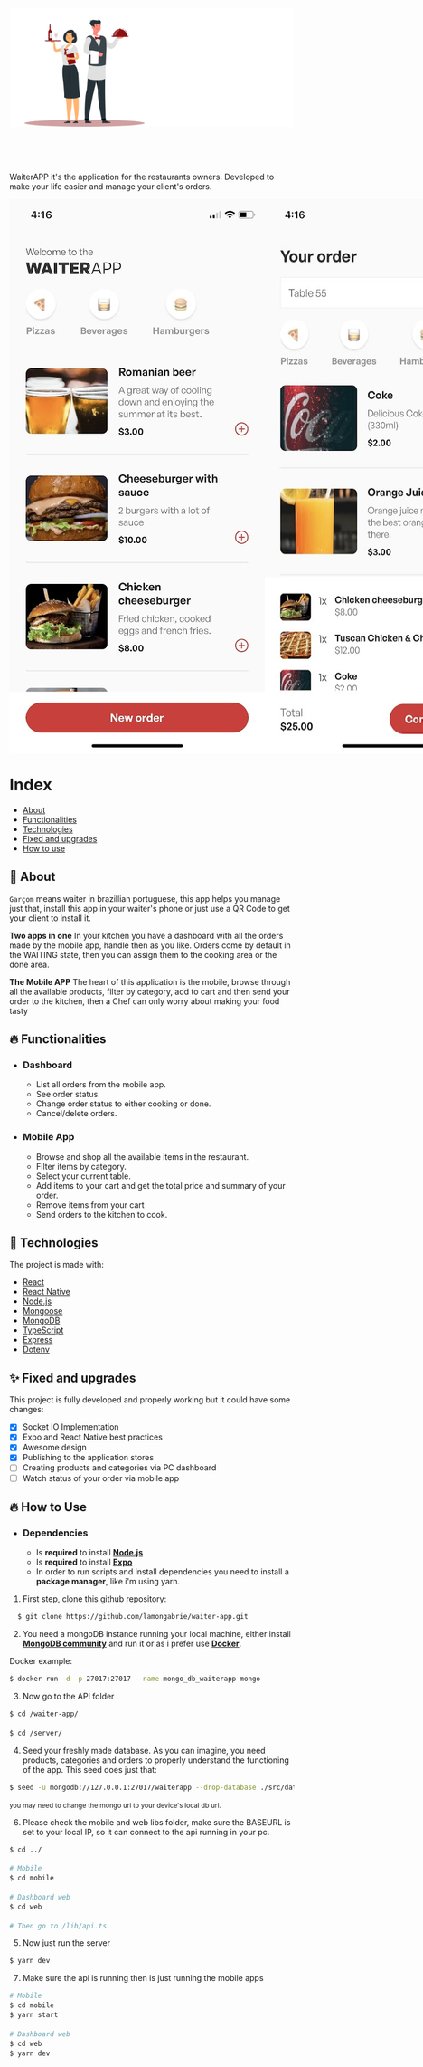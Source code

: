 <h3 align="center">
  <div align="center">
    <img src="./.github/logo.svg" style="width: 500px" alt="Waiter APP Logo" />
  </div>
  <br><br>
  <br>
</h3>

<p>WaiterAPP it's the application for the restaurants owners. Developed to make your life easier and manage your client's orders.</p>

<div align="center" style="display: flex">
  <img src="./.github/mob_1.jpg" />
  <img src="./.github/mob_3.jpg" />
  <img src="./.github/mob_4.jpg" />
</div>

# Index

- [About](#about)
- [Functionalities](#functionalities)
- [Technologies](#technologies)
- [Fixed and upgrades](#fixed-and-upgraded)
- [How to use](#how-to-use)

<a id="about"></a>

## :bookmark: About

`Garçom` means waiter in brazillian portuguese, this app helps you manage just that, install this app in your waiter's phone or just use a QR Code to get your client to install it.

<b>Two apps in one</b>
In your kitchen you have a dashboard with all the orders made by the mobile app, handle then as you like. Orders come by default in the WAITING state, then you can assign them to the cooking area or the done area.

<b>The Mobile APP</b>
The heart of this application is the mobile, browse through all the available products, filter by category, add to cart and then send your order to the kitchen, then a Chef can only worry about making your food tasty


<a id="functionalities"></a>

## :fire: Functionalities

- ### **Dashboard**

  - List all orders from the mobile app.
  - See order status.
  - Change order status to either cooking or done.
  - Cancel/delete orders. 

- ### **Mobile App**

  - Browse and shop all the available items in the restaurant.
  - Filter items by category.
  - Select your current table.
  - Add items to your cart and get the total price and summary of your order.
  - Remove items from your cart
  - Send orders to the kitchen to cook.

<a id="technologies"></a>

## :rocket: Technologies

The project is made with:


- [React](https://reactjs.org/)
- [React Native](https://reactnative.dev/)
- [Node.js](https://nodejs.org/en/)
- [Mongoose](https://mongoosejs.com/)
- [MongoDB](https://mongodb.com/)
- [TypeScript](https://www.typescriptlang.org/)
- [Express](https://expressjs.com/)
- [Dotenv](https://www.npmjs.com/package/dotenv)

<a id="fixed-and-upgraded"></a>
## ✨ Fixed and upgrades

This project is fully developed and properly working but it could have some changes:

- [x] Socket IO Implementation
- [x] Expo and React Native best practices
- [x] Awesome design
- [x] Publishing to the application stores
- [ ] Creating products and categories via PC dashboard
- [ ] Watch status of your order via mobile app

<a id="how-to-use"></a>

## :fire: How to Use
- ### **Dependencies**

  - Is **required** to install **[Node.js](https://nodejs.org/en/)**
  - Is **required** to install **[Expo](https://expo.dev//)**
  - In order to run scripts and install dependencies you need to install a **package manager**, like i'm using yarn.

1. First step, clone this github repository:

```sh
  $ git clone https://github.com/lamongabrie/waiter-app.git
```

2. You need a mongoDB instance running your local machine, either install **[MongoDB community](https://www.mongodb.com/try/download/community)** and run it or as i prefer use **[Docker](https://www.docker.com/)**.

Docker example:

```sh
$ docker run -d -p 27017:27017 --name mongo_db_waiterapp mongo
```

3. Now go to the API folder

```sh
$ cd /waiter-app/

$ cd /server/
```

4. Seed your freshly made database. As you can imagine, you need products, categories and orders to properly understand the functioning of the app. This seed does just that:

```sh
$ seed -u mongodb://127.0.0.1:27017/waiterapp --drop-database ./src/database/seeds/data
```
<small>you may need to change the mongo url to your device's local db url.</small>

6. Please check the mobile and web libs folder, make sure the BASEURL is set to your local IP, so it can connect to the api running in your pc.

```sh
$ cd ../

# Mobile
$ cd mobile

# Dashboard web
$ cd web

# Then go to /lib/api.ts
```

5. Now just run the server
```sh
$ yarn dev
```

7. Make sure the api is running then is just running the mobile apps
```sh
# Mobile
$ cd mobile
$ yarn start

# Dashboard web
$ cd web
$ yarn dev
```